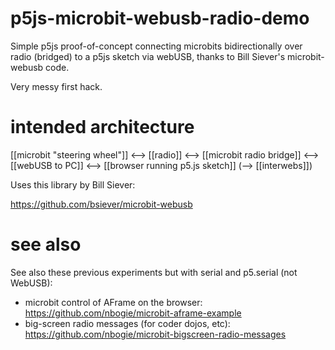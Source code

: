 # p5js-microbit-webusb-radio-demo
Simple p5js proof-of-concept connecting microbits bidirectionally over radio (bridged) to a p5js sketch via webUSB, thanks to Bill Siever's microbit-webusb code.

Very messy first hack.


# intended architecture

[[microbit "steering wheel"]] <--> [[radio]] <--> [[microbit radio bridge]] <--> [[webUSB to PC]] <--> [[browser running p5.js sketch]] (--> [[interwebs]])

Uses this library by Bill Siever:

https://github.com/bsiever/microbit-webusb


# see also

See also these previous experiments but with serial and p5.serial (not WebUSB):
* microbit control of AFrame on the browser: https://github.com/nbogie/microbit-aframe-example
* big-screen radio messages (for coder dojos, etc): https://github.com/nbogie/microbit-bigscreen-radio-messages
